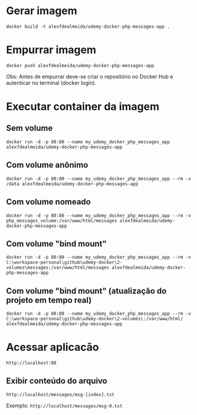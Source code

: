 # Gerar imagem
`docker build -t alexfdealmeida/udemy-docker-php-messages-app .`

# Empurrar imagem
`docker push alexfdealmeida/udemy-docker-php-messages-app`

Obs: Antes de empurrar deve-se criar o repositório no Docker Hub e autenticar no terminal (docker login).

# Executar container da imagem
## Sem volume
`docker run -d -p 80:80 --name my_udemy_docker_php_messages_app alexfdealmeida/udemy-docker-php-messages-app`

## Com volume anônimo
`docker run -d -p 80:80 --name my_udemy_docker_php_messages_app --rm -v /data alexfdealmeida/udemy-docker-php-messages-app`

## Com volume nomeado
`docker run -d -p 80:80 --name my_udemy_docker_php_messages_app --rm -v php_messages_volume:/var/www/html/messages alexfdealmeida/udemy-docker-php-messages-app`

## Com volume "bind mount"
`docker run -d -p 80:80 --name my_udemy_docker_php_messages_app --rm -v C:\workspace-personal\github\udemy-docker\2-volumes\messages:/var/www/html/messages alexfdealmeida/udemy-docker-php-messages-app`

## Com volume "bind mount" (atualização do projeto em tempo real)
`docker run -d -p 80:80 --name my_udemy_docker_php_messages_app --rm -v C:\workspace-personal\github\udemy-docker\2-volumes\:/var/www/html/ alexfdealmeida/udemy-docker-php-messages-app`

# Acessar aplicacão
`http://localhost:80`

## Exibir conteúdo do arquivo
`http://localhost/messages/msg-[index].txt`

Exemplo: `http://localhost/messages/msg-0.txt`